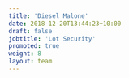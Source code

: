 ```yaml
---
title: 'Diesel Malone'
date: 2018-12-20T13:44:23+10:00
draft: false
jobtitle: 'Lot Security'
promoted: true
weight: 8
layout: team
---
```


